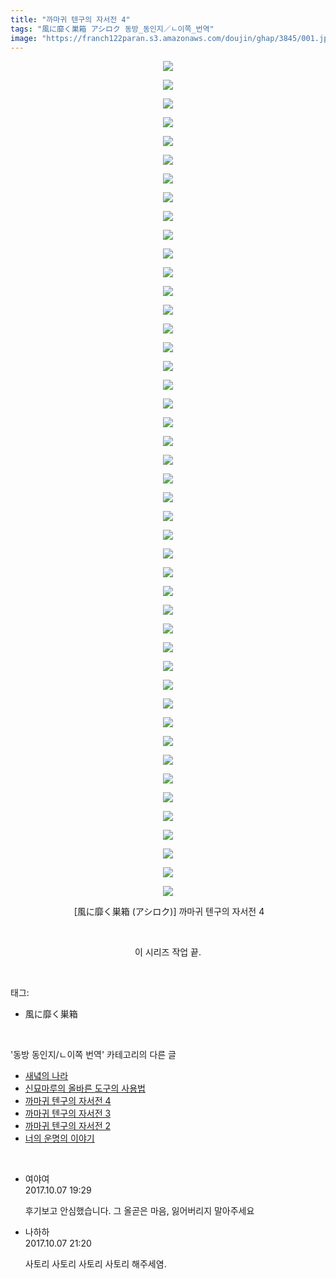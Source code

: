 ```yaml
---
title: "까마귀 텐구의 자서전 4"
tags: "風に靡く巣箱 アシロク 동방_동인지／ㄴ이쪽_번역"
image: "https://franch122paran.s3.amazonaws.com/doujin/ghap/3845/001.jpg"
---
```

<div class="article">
<p style="text-align: center; clear: none; float: none;"><img src="{{ site.imgserver7 }}/ghap/3845/001.jpg"/></p>
<p style="text-align: center; clear: none; float: none;"><img src="{{ site.imgserver7 }}/ghap/3845/002.jpg"/></p>
<p style="text-align: center; clear: none; float: none;"><img src="{{ site.imgserver7 }}/ghap/3845/003.jpg"/></p>
<p style="text-align: center; clear: none; float: none;"><img src="{{ site.imgserver7 }}/ghap/3845/004.jpg"/></p>
<p style="text-align: center; clear: none; float: none;"><img src="{{ site.imgserver7 }}/ghap/3845/005.jpg"/></p>
<p style="text-align: center; clear: none; float: none;"><img src="{{ site.imgserver7 }}/ghap/3845/006.jpg"/></p>
<p style="text-align: center; clear: none; float: none;"><img src="{{ site.imgserver7 }}/ghap/3845/007.jpg"/></p>
<p style="text-align: center; clear: none; float: none;"><img src="{{ site.imgserver7 }}/ghap/3845/008.jpg"/></p>
<p style="text-align: center; clear: none; float: none;"><img src="{{ site.imgserver7 }}/ghap/3845/009.jpg"/></p>
<p style="text-align: center; clear: none; float: none;"><img src="{{ site.imgserver7 }}/ghap/3845/010.jpg"/></p>
<p style="text-align: center; clear: none; float: none;"><img src="{{ site.imgserver7 }}/ghap/3845/011.jpg"/></p>
<p style="text-align: center; clear: none; float: none;"><img src="{{ site.imgserver7 }}/ghap/3845/012.jpg"/></p>
<p style="text-align: center; clear: none; float: none;"><img src="{{ site.imgserver7 }}/ghap/3845/013.jpg"/></p>
<p style="text-align: center; clear: none; float: none;"><img src="{{ site.imgserver7 }}/ghap/3845/014.jpg"/></p>
<p style="text-align: center; clear: none; float: none;"><img src="{{ site.imgserver7 }}/ghap/3845/015.jpg"/></p>
<p style="text-align: center; clear: none; float: none;"><img src="{{ site.imgserver7 }}/ghap/3845/016.jpg"/></p>
<p style="text-align: center; clear: none; float: none;"><img src="{{ site.imgserver7 }}/ghap/3845/017.jpg"/></p>
<p style="text-align: center; clear: none; float: none;"><img src="{{ site.imgserver7 }}/ghap/3845/018.jpg"/></p>
<p style="text-align: center; clear: none; float: none;"><img src="{{ site.imgserver7 }}/ghap/3845/019.jpg"/></p>
<p style="text-align: center; clear: none; float: none;"><img src="{{ site.imgserver7 }}/ghap/3845/020.jpg"/></p>
<p style="text-align: center; clear: none; float: none;"><img src="{{ site.imgserver7 }}/ghap/3845/021.jpg"/></p>
<p style="text-align: center; clear: none; float: none;"><img src="{{ site.imgserver7 }}/ghap/3845/022.jpg"/></p>
<p style="text-align: center; clear: none; float: none;"><img src="{{ site.imgserver7 }}/ghap/3845/023.jpg"/></p>
<p style="text-align: center; clear: none; float: none;"><img src="{{ site.imgserver7 }}/ghap/3845/024.jpg"/></p>
<p style="text-align: center; clear: none; float: none;"><img src="{{ site.imgserver7 }}/ghap/3845/025.jpg"/></p>
<p style="text-align: center; clear: none; float: none;"><img src="{{ site.imgserver7 }}/ghap/3845/026.jpg"/></p>
<p style="text-align: center; clear: none; float: none;"><img src="{{ site.imgserver7 }}/ghap/3845/027.jpg"/></p>
<p style="text-align: center; clear: none; float: none;"><img src="{{ site.imgserver7 }}/ghap/3845/028.jpg"/></p>
<p style="text-align: center; clear: none; float: none;"><img src="{{ site.imgserver7 }}/ghap/3845/029.jpg"/></p>
<p style="text-align: center; clear: none; float: none;"><img src="{{ site.imgserver7 }}/ghap/3845/030.jpg"/></p>
<p style="text-align: center; clear: none; float: none;"><img src="{{ site.imgserver7 }}/ghap/3845/031.jpg"/></p>
<p style="text-align: center; clear: none; float: none;"><img src="{{ site.imgserver7 }}/ghap/3845/032.jpg"/></p>
<p style="text-align: center; clear: none; float: none;"><img src="{{ site.imgserver7 }}/ghap/3845/033.jpg"/></p>
<p style="text-align: center; clear: none; float: none;"><img src="{{ site.imgserver7 }}/ghap/3845/034.jpg"/></p>
<p style="text-align: center; clear: none; float: none;"><img src="{{ site.imgserver7 }}/ghap/3845/035.jpg"/></p>
<p style="text-align: center; clear: none; float: none;"><img src="{{ site.imgserver7 }}/ghap/3845/036.jpg"/></p>
<p style="text-align: center; clear: none; float: none;"><img src="{{ site.imgserver7 }}/ghap/3845/037.jpg"/></p>
<p style="text-align: center; clear: none; float: none;"><img src="{{ site.imgserver7 }}/ghap/3845/038.jpg"/></p>
<p style="text-align: center; clear: none; float: none;"><img src="{{ site.imgserver7 }}/ghap/3845/039.jpg"/></p>
<p style="text-align: center; clear: none; float: none;"><img src="{{ site.imgserver7 }}/ghap/3845/040.jpg"/></p>
<p style="text-align: center; clear: none; float: none;"><img src="{{ site.imgserver7 }}/ghap/3845/041.jpg"/></p>
<p style="text-align: center; clear: none; float: none;"><img src="{{ site.imgserver7 }}/ghap/3845/042.jpg"/></p>
<p style="text-align: center; clear: none; float: none;"><img src="{{ site.imgserver7 }}/ghap/3845/043.jpg"/></p>
<p style="text-align: center; clear: none; float: none;"><img src="{{ site.imgserver7 }}/ghap/3845/044.jpg"/></p>
<p style="text-align: center; clear: none; float: none;"><img src="{{ site.imgserver7 }}/ghap/3845/045.jpg"/></p>
<p style="text-align: center; clear: none; float: none;"> [風に靡く巣箱 (アシロク)] 까마귀 텐구의 자서전 4</p>
<p style="text-align: center; clear: none; float: none;"><br/></p>
<p style="text-align: center; clear: none; float: none;">이 시리즈 작업 끝.</p>
</div><br/>
<div class="tagTrail">
<p>태그: </p>
<ul>
<li>風に靡く巣箱</li>
</ul>
</div><br/>
<div class="another">
<p>'동방 동인지/ㄴ이쪽 번역' 카테고리의 다른 글</p>
<ul>
<li><a href="/ghap_3856">새녘의 나라</a></li>
<li><a href="/ghap_3847">신묘마루의 올바른 도구의 사용법</a></li>
<li><a href="/ghap_3845">까마귀 텐구의 자서전 4</a></li>
<li><a href="/ghap_3819">까마귀 텐구의 자서전 3</a></li>
<li><a href="/ghap_3818">까마귀 텐구의 자서전 2</a></li>
<li><a href="/ghap_3815">너의 운명의 이야기</a></li>
</ul>
</div><br/>
<div class="cb_module cb_fluid">
<div class="cb_wrt cb_profile">
<div class="comment">
<ul>
<li class="cb_thumb_off" id="comment15099088">
<div class="cb_comment_area">
<div class="cb_info_area">
<div class="cb_section">
<span class="cb_nick_name">여야여</span>
</div>
<div class="cb_section">
<span class="cb_date">2017.10.07 19:29 </span>
</div>
</div>
<div class="cb_dsc_comment">
<p class="cb_dsc">
											후기보고 안심했습니다. 그 올곧은 마음, 잃어버리지 말아주세요
										</p>
</div>
</div></li>
<li class="cb_thumb_off" id="comment15099158">
<div class="cb_comment_area">
<div class="cb_info_area">
<div class="cb_section">
<span class="cb_nick_name">나하하</span>
</div>
<div class="cb_section">
<span class="cb_date">2017.10.07 21:20 </span>
</div>
</div>
<div class="cb_dsc_comment">
<p class="cb_dsc">
											사토리 사토리 사토리 사토리 해주세염.
										</p>
</div>
</div></li>
</ul>
</div>
</div><!-- commentList close -->
</div><br/>
